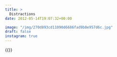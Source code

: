 ```yaml
---
title: >
  Distractions
date: 2012-05-14T19:07:32+00:00

image: "/img/270d893cd11090d6686fad9b0e957d6c.jpg"
draft: false
instagram: true
---
```


{{<photo src="/img/270d893cd11090d6686fad9b0e957d6c.jpg">}}
